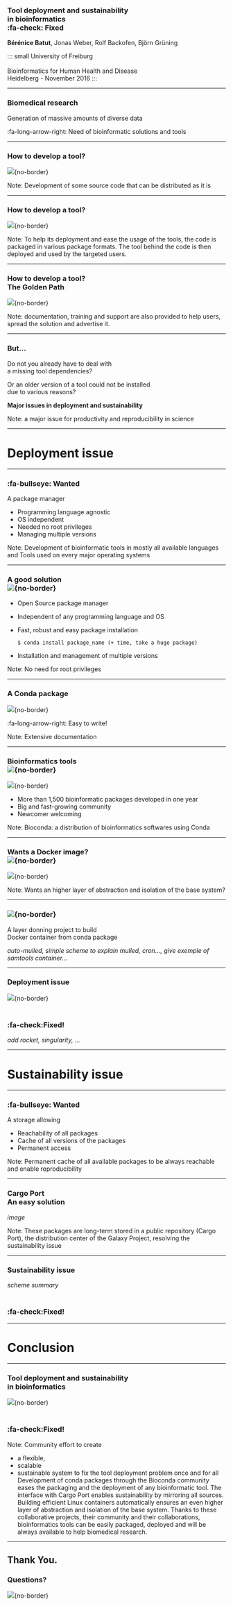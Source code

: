 ### Tool deployment and sustainability <br>in bioinformatics <br>:fa-check: Fixed

**Bérénice Batut**, Jonas Weber, Rolf Backofen, Björn Grüning

::: small
University of Freiburg<br><br>Bioinformatics for Human Health and Disease<br>Heidelberg - November 2016
::: 

---

### Biomedical research

Generation of massive amounts of diverse data

:fa-long-arrow-right: Need of bioinformatic solutions and tools

----

### How to develop a tool?

![](http://localhost:8000/images/tool_development_1.png){no-border}

Note: Development of some source code that can be distributed as it is

----

### How to develop a tool?

![](http://localhost:8000/images/tool_development_packaging.png){no-border}

Note: To help its deployment and ease the usage of the tools, the code is packaged in various package formats.
The tool behind the code is then deployed and used by the targeted users.
 
----

### How to develop a tool?<br>The Golden Path

![](http://localhost:8000/images/tool_development_training_doc_support.png){no-border}

Note: documentation, training and support are also provided to help users, spread the solution and advertise it. 

----

### But...

Do not you already have to deal with <br>a missing tool dependencies?

Or an older version of a tool could not be installed <br>due to various reasons?

**Major issues in deployment and sustainability**

Note: a major issue for productivity and reproducibility in science

---

# Deployment issue

----

### :fa-bullseye: Wanted

A package manager
- Programming language agnostic
- OS independent
- Needed no root privileges
- Managing multiple versions
    
Note: Development of bioinformatic tools in mostly all available languages and Tools used on every major operating systems

----

### A good solution<br>![](http://localhost:8000/images/conda_logo.png){no-border}

- Open Source package manager
- Independent of any programming language and OS
- Fast, robust and easy package installation

  ```
  $ conda install package_name (+ time, take a huge package)
  ```
  
- Installation and management of multiple versions

Note: No need for root privileges

----

### A Conda package

![](http://localhost:8000/images/conda_files.png){no-border}

:fa-long-arrow-right: Easy to write!

Note: Extensive documentation

----

### Bioinformatics tools<br>![](http://localhost:8000/images/bioconda_logo.png){no-border}

![](http://localhost:8000/images/tool_development_bioconda_solution.png){no-border}

- More than 1,500 bioinformatic packages developed in one year
- Big and fast-growing community
- Newcomer welcoming

Note: Bioconda: a distribution of bioinformatics softwares using Conda

----

### Wants a Docker image?<br>![](http://localhost:8000/images/mulled.png){no-border}

![](http://localhost:8000/images/tool_development_mulled_solution.png){no-border}

Note: Wants an higher layer of abstraction and isolation of the base system?

----

### ![](http://localhost:8000/images/mulled.png){no-border}

A layer donning project to build <br>Docker container from conda package

*auto-mulled, simple scheme to explain mulled, cron..., give exemple of samtools container...*

----

### Deployment issue

![](http://localhost:8000/images/tool_development_mulled_solution.png){no-border}
### <br>:fa-check:Fixed!

*add rocket, singularity, ...*

---

# Sustainability issue

----

### :fa-bullseye: Wanted

A storage allowing
- Reachability of all packages
- Cache of all versions of the packages
- Permanent access

Note: Permanent cache of all available packages to be always reachable and enable reproducibility

----

### Cargo Port<br>An easy solution

*image*

Note: These packages are long-term stored in a public repository (Cargo Port), the distribution center of the Galaxy Project, resolving the sustainability issue

----

### Sustainability issue

*scheme summary*

### <br>:fa-check:Fixed!

---

# Conclusion

----

### Tool deployment and sustainability <br>in bioinformatics 

![](http://localhost:8000/images/tool_development_solution_scheme.png){no-border}

### <br>:fa-check:Fixed! 

Note: Community effort to create 
  - a flexible, 
  - scalable
  - sustainable system 
to fix the tool deployment problem once and for all
Development of conda packages through the Bioconda community eases the packaging and the deployment of any bioinformatic tool. The interface with Cargo Port enables sustainability by mirroring all sources. Building efficient Linux containers automatically ensures an even higher layer of abstraction and isolation of the base system. Thanks to these collaborative projects, their community and their collaborations, bioinformatics tools can be easily packaged, deployed and will be always available to help biomedical research.

---

## Thank You.

### Questions?

![](http://localhost:8000/images/tool_development_final_scheme.png){no-border}

